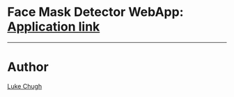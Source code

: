 # Face Mask Detector WebApp: [Application link](https://share.streamlit.io/luke-chugh/face-mask-detector-webapp/main/app.py)

____________
# Author
[Luke Chugh](https://www.linkedin.com/in/luke-chugh-2b2043181/)

